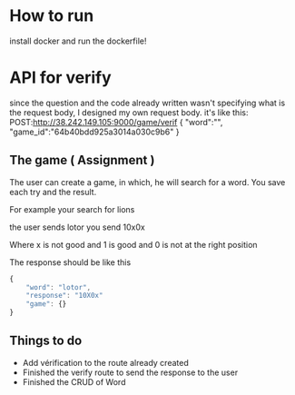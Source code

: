 # How to run
install docker and run the dockerfile! 

# API for verify
since the question and the code already written wasn't specifying what is the request body, I designed my own request body.
it's like this:
POST:http://38.242.149.105:9000/game/verif
{
    "word":"",
    "game_id":"64b40bdd925a3014a030c9b6"
}


## The game ( Assignment )
The user can create a game, in which, he will search for a word.
You save each try and the result.

For example
your search for lions

the user sends lotor
you send 10x0x

Where x is not good
and 1 is good
and 0 is not at the right position

The response should be like this

```javascript
{
    "word": "lotor",
    "response": "10X0x"
    "game": {}
}
```

## Things to do

- Add vérification to the route already created
- Finished the verify route to send the response to the user
- Finished the CRUD of Word
